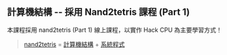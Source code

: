 ## 計算機結構  -- 採用 Nand2tetris 課程 (Part 1)

本課程採用 nand2tetris (Part 1) 線上課程，以實作 Hack CPU 為主要學習方式！

> [nand2tetris](./nand2tetris) = [計算機結構](./計算機結構) + [系統程式](./系統程式)
